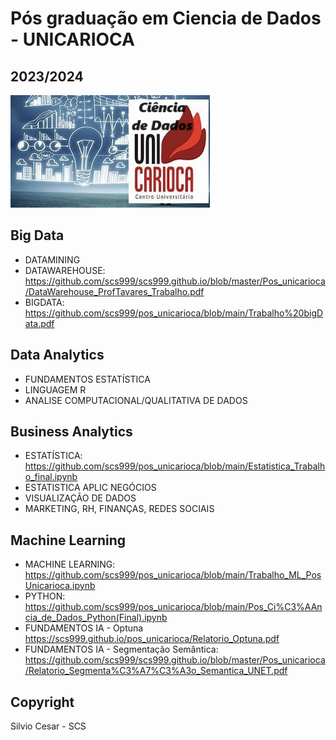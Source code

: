 # Pós graduação em Ciencia de Dados - UNICARIOCA
## 2023/2024
![Preview](img_01.jpeg)
## Big Data
- DATAMINING
- DATAWAREHOUSE: https://github.com/scs999/scs999.github.io/blob/master/Pos_unicarioca/DataWarehouse_ProfTavares_Trabalho.pdf
- BIGDATA: https://github.com/scs999/pos_unicarioca/blob/main/Trabalho%20bigData.pdf
## Data Analytics
- FUNDAMENTOS ESTATÍSTICA
- LINGUAGEM R
- ANALISE COMPUTACIONAL/QUALITATIVA DE DADOS
## Business Analytics
- ESTATÍSTICA: https://github.com/scs999/pos_unicarioca/blob/main/Estatistica_Trabalho_final.ipynb
- ESTATISTICA APLIC NEGÓCIOS
- VISUALIZAÇÃO DE DADOS
- MARKETING, RH, FINANÇAS, REDES SOCIAIS
## Machine Learning
- MACHINE LEARNING: https://github.com/scs999/pos_unicarioca/blob/main/Trabalho_ML_PosUnicarioca.ipynb
- PYTHON: https://github.com/scs999/pos_unicarioca/blob/main/Pos_Ci%C3%AAncia_de_Dados_Python(Final).ipynb
- FUNDAMENTOS IA - Optuna https://scs999.github.io/pos_unicarioca/Relatorio_Optuna.pdf
- FUNDAMENTOS IA - Segmentação Semântica: https://github.com/scs999/scs999.github.io/blob/master/Pos_unicarioca/Relatorio_Segmenta%C3%A7%C3%A3o_Semantica_UNET.pdf
## Copyright
Silvio Cesar - SCS
